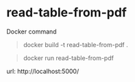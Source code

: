 # read-table-from-pdf

Docker command
 
 > docker build -t read-table-from-pdf .

 > docker run read-table-from-pdf
 
 url: http://localhost:5000/


